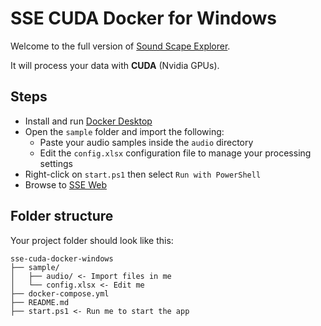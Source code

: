 # SSE CUDA Docker for Windows

Welcome to the full version of [Sound Scape Explorer](https://github.com/sound-scape-explorer/sound-scape-explorer).

It will process your data with **CUDA** (Nvidia GPUs).

## Steps

- Install and run [Docker Desktop](https://www.docker.com/products/docker-desktop)
- Open the `sample` folder and import the following:
  - Paste your audio samples inside the `audio` directory
  - Edit the `config.xlsx` configuration file to manage your processing settings
- Right-click on `start.ps1` then select `Run with PowerShell`
- Browse to [SSE Web](http://localhost:8080)

## Folder structure

Your project folder should look like this:

```
sse-cuda-docker-windows
├── sample/
│   ├── audio/ <- Import files in me
│   └── config.xlsx <- Edit me
├── docker-compose.yml
├── README.md
├── start.ps1 <- Run me to start the app
```
